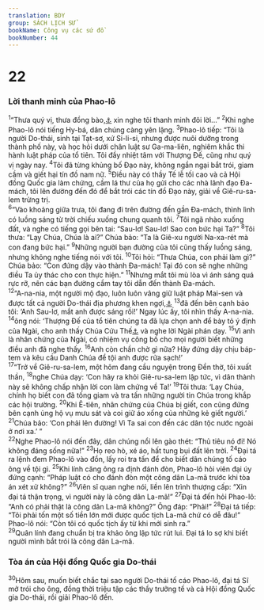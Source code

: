 ```yaml
---
translation: BDY
group: SÁCH LỊCH SỬ
bookName: Công vụ các sứ đồ 
bookNumber: 44
---
```


<div class="title"><h1>22</h1><h3>Lời thanh minh của Phao-lô</h3></div>
<span class="verse cong_22_1"><sup>1</sup>“Thưa quý vị, thưa đồng bào,<a href="#" data-toggle="tooltip" data-placement="bottom" title="Nt Thưa các anh, các cha">⚓</a> xin nghe tôi thanh minh đôi lời...” </span>
<span class="verse cong_22_2"><sup>2</sup>Khi nghe Phao-lô nói tiếng Hy-bá, dân chúng càng yên lặng. </span>
<span class="verse cong_22_3"><sup>3</sup>Phao-lô tiếp: “Tôi là người Do-thái, sinh tại Tạt-sơ, xứ Si-li-si, nhưng được nuôi dưỡng trong thành phố này, và học hỏi dưới chân luật sư Ga-ma-liên, nghiêm khắc thi hành luật pháp của tổ tiên. Tôi đầy nhiệt tâm với Thượng Đế, cũng như quý vị ngày nay. </span>
<span class="verse cong_22_4"><sup>4</sup>Tôi đã từng khủng bố Đạo này, không ngần ngại bắt trói, giam cầm và giết hại tín đồ nam nữ. </span>
<span class="verse cong_22_5"><sup>5</sup>Điều này có thầy Tế lễ tối cao và cả Hội đồng Quốc gia làm chứng, cầm lá thư của họ gửi cho các nhà lãnh đạo Đa-mách, tôi lên đường đến đó để bắt trói các tín đồ Đạo này, giải về Giê-ru-sa-lem trừng trị.<br/></span>
<span class="verse cong_22_6"><sup>6</sup>“Vào khoảng giữa trưa, tôi đang đi trên đường đến gần Đa-mách, thình lình có luồng sáng từ trời chiếu xuống chung quanh tôi. </span>
<span class="verse cong_22_7"><sup>7</sup>Tôi ngã nhào xuống đất, và nghe có tiếng gọi bên tai: “Sau-lơ! Sau-lơ! Sao con bức hại Ta?” </span>
<span class="verse cong_22_8"><sup>8</sup>Tôi thưa: “Lạy Chúa, Chúa là ai?” Chúa bảo: “Ta là Giê-xu người Na-xa-rét mà con đang bức hại.” </span>
<span class="verse cong_22_9"><sup>9</sup>Những người bạn đường của tôi cũng thấy luồng sáng, nhưng không nghe tiếng nói với tôi. </span>
<span class="verse cong_22_10"><sup>10</sup>Tôi hỏi: “Thưa Chúa, con phải làm gì?” Chúa bảo: “Con đứng dậy vào thành Đa-mách! Tại đó con sẽ nghe những điều Ta ủy thác cho con thực hiện.” </span>
<span class="verse cong_22_11"><sup>11</sup>Nhưng mắt tôi mù lòa vì ánh sáng quá rực rỡ, nên các bạn đường cầm tay tôi dẫn đến thành Đa-mách.<br/></span>
<span class="verse cong_22_12"><sup>12</sup>“A-na-nia, một người mộ đạo, luôn luôn vâng giữ luật pháp Mai-sen và được tất cả người Do-thái địa phương khen ngợi,<a href="#" data-toggle="tooltip" data-placement="bottom" title="Nt làm chứng tốt">⚓</a> </span>
<span class="verse cong_22_13"><sup>13</sup>đã đến bên cạnh bảo tôi: ‘Anh Sau-lơ, mắt anh được sáng rồi!’ Ngay lúc ấy, tôi nhìn thấy A-na-nia. </span>
<span class="verse cong_22_14"><sup>14</sup>ông nói: ‘Thượng Đế của tổ tiên chúng ta đã lựa chọn anh để bày tỏ ý định của Ngài, cho anh thấy Chúa Cứu Thế<a href="#" data-toggle="tooltip" data-placement="bottom" title="Nt Đấng Công Chính">⚓</a> và nghe lời Ngài phán dạy. </span>
<span class="verse cong_22_15"><sup>15</sup>Vì anh là nhân chứng của Ngài, có nhiệm vụ công bố cho mọi người biết những điều anh đã nghe thấy. </span>
<span class="verse cong_22_16"><sup>16</sup>Anh còn chần chờ gì nữa? Hãy đứng dậy chịu báp-tem và kêu cầu Danh Chúa để tội anh được rửa sạch!’<br/></span>
<span class="verse cong_22_17"><sup>17</sup>“Trở về Giê-ru-sa-lem, một hôm đang cầu nguyện trong Đền thờ, tôi xuất thần, </span>
<span class="verse cong_22_18"><sup>18</sup>nghe Chúa dạy: ‘Con hãy ra khỏi Giê-ru-sa-lem lập tức, vì dân thành này sẽ không chấp nhận lời con làm chứng về Ta!’ </span>
<span class="verse cong_22_19"><sup>19</sup>Tôi thưa: ‘Lạy Chúa, chính họ biết con đã tống giam và tra tấn những người tin Chúa trong khắp các hội trường. </span>
<span class="verse cong_22_20"><sup>20</sup>Khi Ê-tiên, nhân chứng của Chúa bị giết, con cũng đứng bên cạnh ủng hộ vụ mưu sát và coi giữ áo xống của những kẻ giết người.’ </span>
<span class="verse cong_22_21"><sup>21</sup>Chúa bảo: ‘Con phải lên đường! Vì Ta sai con đến các dân tộc nước ngoài ở nơi xa.’ ”<br/></span>
<span class="verse cong_22_22"><sup>22</sup>Nghe Phao-lô nói đến đây, dân chúng nổi lên gào thét: “Thủ tiêu nó đi! Nó không đáng sống nữa!” </span>
<span class="verse cong_22_23"><sup>23</sup>Họ reo hò, xé áo, hất tung bụi đất lên trời. </span>
<span class="verse cong_22_24"><sup>24</sup>Đại tá ra lệnh đem Phao-lô vào đồn, lấy roi tra tấn để cho biết dân chúng tố cáo ông về tội gì. </span>
<span class="verse cong_22_25"><sup>25</sup>Khi lính căng ông ra định đánh đòn, Phao-lô hỏi viên đại úy đứng cạnh: “Pháp luật có cho đánh đòn một công dân La-mã trước khi tòa án xét xử không?” </span>
<span class="verse cong_22_26"><sup>26</sup>Viên sĩ quan nghe nói, liền lên trình thượng cấp: “Xin đại tá thận trọng, vì người này là công dân La-mã!” </span>
<span class="verse cong_22_27"><sup>27</sup>Đại tá đến hỏi Phao-lô: “Anh có phải thật là công dân La-mã không?” Ông đáp: “Phải!” </span>
<span class="verse cong_22_28"><sup>28</sup>Đại tá tiếp: “Tôi phải tốn một số tiền lớn mới được quốc tịch La-mã chứ có dễ đâu!” Phao-lô nói: “Còn tôi có quốc tịch ấy từ khi mới sinh ra.”<br/></span>
<span class="verse cong_22_29"><sup>29</sup>Quân lính đang chuẩn bị tra khảo ông lập tức rút lui. Đại tá lo sợ khi biết người mình bắt trói là công dân La-mã.</span>
<div class="title"><h3>Tòa án của Hội đồng Quốc gia Do-thái</h3></div>
<span class="verse cong_22_30"><sup>30</sup>Hôm sau, muốn biết chắc tại sao người Do-thái tố cáo Phao-lô, đại tá Sĩ mở trói cho ông, đồng thời triệu tập các thầy trưởng tế và cả Hội đồng Quốc gia Do-thái, rồi giải Phao-lô đến.</span>
